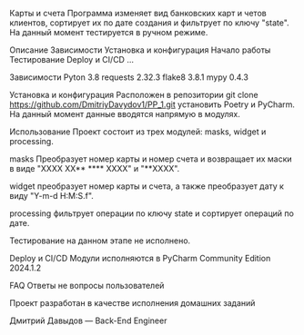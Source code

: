 Карты и счета
Программа изменяет вид банковских карт и четов клиентов, сортирует их по дате создания и фильтрует по ключу "state". На данный момент тестируется в ручном режиме.

Описание
Зависимости
Установка и конфигурация
Начало работы
Тестирование
Deploy и CI/CD
...

Зависимости
Pyton 3.8
requests 2.32.3
flake8 3.8.1
mypy 0.4.3

Установка и конфигурация
Расположен в репозитории
git clone
https://github.com/DmitriyDavydov1/PP_1.git
установить Poetry и PyCharm.
На данный момент данные вводятся напрямую в модулях.

Использование
Проект состоит из трех модулей:
masks, widget и processing.

masks
Преобразует номер карты и номер счета и возвращает их маски в виде "XXXX XX** **** XXXX" и "**XXXX".

widget
преобразует номер карты и счета, а также преобразует дату к виду "Y-m-d H:M:S.f".

processing
фильтрует операции по ключу state и сортирует операций по дате.

Тестирование
на данном этапе не исполнено.

Deploy и CI/CD
Модули исполняются в PyCharm Community Edition 2024.1.2

FAQ
Ответы не вопросы пользователей

Проект разработан в качестве исполнения домашних заданий

Дмитрий Давыдов — Back-End Engineer

